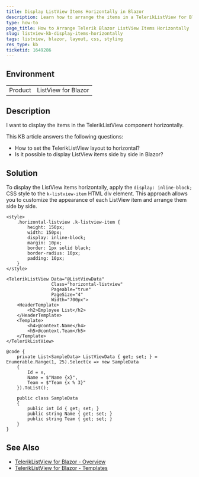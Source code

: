 ```yaml
---
title: Display ListView Items Horizontally in Blazor
description: Learn how to arrange the items in a TelerikListView for Blazor horizontally using custom CSS styles.
type: how-to
page_title: How to Arrange Telerik Blazor ListView Items Horizontally
slug: listview-kb-display-items-horizontally
tags: listview, blazor, layout, css, styling
res_type: kb
ticketid: 1649286
---
```


## Environment
<table>
    <tbody>
	    <tr>
	    	<td>Product</td>
	    	<td>ListView for Blazor</td>
	    </tr>
    </tbody>
</table>

## Description

I want to display the items in the TelerikListView component horizontally.

This KB article answers the following questions:
- How to set the TelerikListView layout to horizontal?
- Is it possible to display ListView items side by side in Blazor?

## Solution

To display the ListView items horizontally, apply the `display: inline-block;` CSS style to the `k-listview-item` HTML div element. This approach allows you to customize the appearance of each ListView item and arrange them side by side.

`````CSHTML
<style>
    .horizontal-listview .k-listview-item {
        height: 150px;
        width: 150px;
        display: inline-block;
        margin: 10px;
        border: 1px solid black;
        border-radius: 10px;
        padding: 10px;
    }
</style>

<TelerikListView Data="@ListViewData"
                 Class="horizontal-listview"
                 Pageable="true"
                 PageSize="4"
                 Width="700px">
    <HeaderTemplate>
        <h2>Employee List</h2>
    </HeaderTemplate>
    <Template>
        <h4>@context.Name</h4>
        <h5>@context.Team</h5>
    </Template>
</TelerikListView>

@code {
    private List<SampleData> ListViewData { get; set; } = Enumerable.Range(1, 25).Select(x => new SampleData
    {
        Id = x,
        Name = $"Name {x}",
        Team = $"Team {x % 3}"
    }).ToList();

    public class SampleData
    {
        public int Id { get; set; }
        public string Name { get; set; }
        public string Team { get; set; }
    }
}
`````

## See Also
- [TelerikListView for Blazor - Overview](https://docs.telerik.com/blazor-ui/components/listview/overview)
- [TelerikListView for Blazor - Templates](https://docs.telerik.com/blazor-ui/components/listview/templates)
